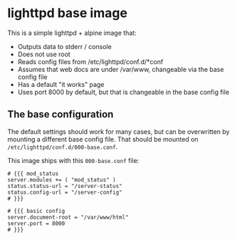 # lighttpd base image

This is a simple lighttpd + alpine image that:
  - Outputs data to stderr / console
  - Does not use root
  - Reads config files from /etc/lighttpd/conf.d/*conf
  - Assumes that web docs are under /var/www, changeable via the base config file
  - Has a default "it works" page
  - Uses port 8000 by default, but that is changeable in the base config file

## The base configuration

The default settings should work for many cases, but can be overwritten
by mounting a different base config file.
That should be mounted on `/etc/lighttpd/conf.d/000-base.conf`.

This image ships with this `000-base.conf` file:

```
# {{{ mod_status
server.modules += ( "mod_status" )
status.status-url = "/server-status"
status.config-url = "/server-config"
# }}}

# {{{ basic config
server.document-root = "/var/www/html"
server.port = 8000
# }}}

```

